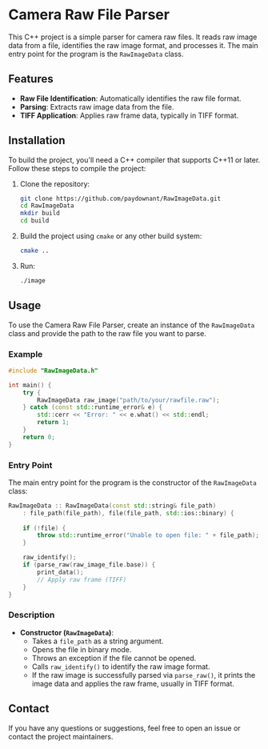 # Camera Raw File Parser

This C++ project is a simple parser for camera raw files. It reads raw image data from a file, identifies the raw image format, and processes it. The main entry point for the program is the `RawImageData` class.

## Features

- **Raw File Identification**: Automatically identifies the raw file format.
- **Parsing**: Extracts raw image data from the file.
- **TIFF Application**: Applies raw frame data, typically in TIFF format.

## Installation

To build the project, you'll need a C++ compiler that supports C++11 or later. Follow these steps to compile the project:

1. Clone the repository:
   ```sh
   git clone https://github.com/paydownant/RawImageData.git
   cd RawImageData
   mkdir build
   cd build
   ```

2. Build the project using `cmake` or any other build system:
   ```sh
   cmake ..
   ```

3. Run:
   ```sh
   ./image
   ```

## Usage

To use the Camera Raw File Parser, create an instance of the `RawImageData` class and provide the path to the raw file you want to parse.

### Example

```cpp
#include "RawImageData.h"

int main() {
    try {
        RawImageData raw_image("path/to/your/rawfile.raw");
    } catch (const std::runtime_error& e) {
        std::cerr << "Error: " << e.what() << std::endl;
        return 1;
    }
    return 0;
}
```

### Entry Point

The main entry point for the program is the constructor of the `RawImageData` class:

```cpp
RawImageData :: RawImageData(const std::string& file_path) 
    : file_path(file_path), file(file_path, std::ios::binary) {
    
    if (!file) {
        throw std::runtime_error("Unable to open file: " + file_path);
    }

    raw_identify();
    if (parse_raw(raw_image_file.base)) {
        print_data();
        // Apply raw frame (TIFF)
    }
}
```

### Description

- **Constructor (`RawImageData`)**: 
  - Takes a `file_path` as a string argument.
  - Opens the file in binary mode.
  - Throws an exception if the file cannot be opened.
  - Calls `raw_identify()` to identify the raw image format.
  - If the raw image is successfully parsed via `parse_raw()`, it prints the image data and applies the raw frame, usually in TIFF format.

## Contact

If you have any questions or suggestions, feel free to open an issue or contact the project maintainers.
